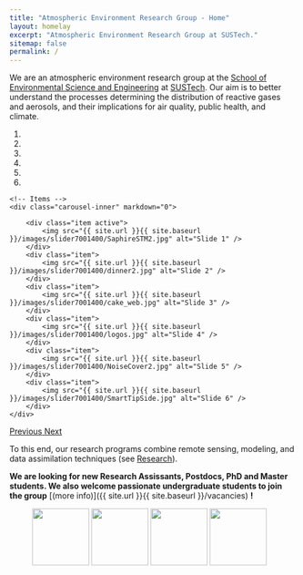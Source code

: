 ```yaml
---
title: "Atmospheric Environment Research Group - Home"
layout: homelay
excerpt: "Atmospheric Environment Research Group at SUSTech."
sitemap: false
permalink: /
---
```


We are an atmospheric environment research group at the [School of Environmental Science and Engineering](https://ese.sustc.edu.cn/en/) at [SUSTech](https://www.sustech.edu.cn/en). Our aim is to better understand the processes determining the distribution of reactive gases and aerosols, and their implications for air quality, public health, and climate.

<div markdown="0" id="carousel" class="carousel slide" data-ride="carousel" data-interval="5000" data-pause="hover" >
    <!-- Menu -->
    <ol class="carousel-indicators">
        <li data-target="#carousel" data-slide-to="0" class="active"></li>
        <li data-target="#carousel" data-slide-to="1"></li>
        <li data-target="#carousel" data-slide-to="2"></li>
        <li data-target="#carousel" data-slide-to="3"></li>
        <li data-target="#carousel" data-slide-to="4"></li>
        <li data-target="#carousel" data-slide-to="5"></li>
    </ol>

    <!-- Items -->
    <div class="carousel-inner" markdown="0">

        <div class="item active">
            <img src="{{ site.url }}{{ site.baseurl }}/images/slider7001400/SaphireSTM2.jpg" alt="Slide 1" />
        </div>
        <div class="item">
            <img src="{{ site.url }}{{ site.baseurl }}/images/slider7001400/dinner2.jpg" alt="Slide 2" />
        </div>
        <div class="item">
            <img src="{{ site.url }}{{ site.baseurl }}/images/slider7001400/cake_web.jpg" alt="Slide 3" />
        </div>
        <div class="item">
            <img src="{{ site.url }}{{ site.baseurl }}/images/slider7001400/logos.jpg" alt="Slide 4" />
        </div>
        <div class="item">
            <img src="{{ site.url }}{{ site.baseurl }}/images/slider7001400/NoiseCover2.jpg" alt="Slide 5" />
        </div>
        <div class="item">
            <img src="{{ site.url }}{{ site.baseurl }}/images/slider7001400/SmartTipSide.jpg" alt="Slide 6" />
        </div>
    </div>
  <a class="left carousel-control" href="#carousel" role="button" data-slide="prev">
    <span class="glyphicon glyphicon-chevron-left" aria-hidden="true"></span>
    <span class="sr-only">Previous</span>
  </a>
  <a class="right carousel-control" href="#carousel" role="button" data-slide="next">
    <span class="glyphicon glyphicon-chevron-right" aria-hidden="true"></span>
    <span class="sr-only">Next</span>
  </a>
</div>




To this end, our research programs combine remote sensing, modeling, and data assimilation techniques (see [Research](research)).

 **We are looking for new Research Assissants, Postdocs, PhD and Master students. We also welcome passionate undergraduate students to join the group** [(more info)]({{ site.url }}{{ site.baseurl }}/vacancies) **!**


<figure class="fourth">
  <img src="{{ site.url }}{{ site.baseurl }}/images/logopic/logo_SUSTech.png" style="width: 100px">
  <img src="{{ site.url }}{{ site.baseurl }}/images/logopic/logo_GEOS-Chem.png" style="width: 100px">
  <img src="{{ site.url }}{{ site.baseurl }}/images/logopic/Logo_NWO.jpg" style="width: 100px">
  <img src="{{ site.url }}{{ site.baseurl }}/images/logopic/Logo_ERC.jpg" style="width: 100px">
</figure>
